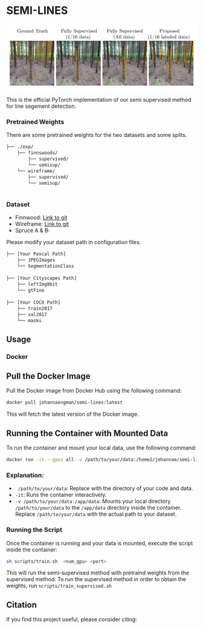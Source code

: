 # SEMI-LINES

![Header Image](/images/header.png)

This is the official PyTorch implementation of our semi supervised method for line segement detection. 

### Pretrained Weights

There are some pretrained weights for the two datasets and some splits.

```
├── ./exp/
    ├── finnswoods/
        ├── supervised/
        └── semisup/
    └── wireframe/
        ├── supervised/
        └── semisup/
     
```

### Dataset

- Finnwood: [Link to git](https://github.com/juanb09111/FinnForest)
- Wireframe: [Link to git](https://github.com/huangkuns/wireframe) 
- Spruce A & B:

Please modify your dataset path in configuration files.


```
├── [Your Pascal Path]
    ├── JPEGImages
    └── SegmentationClass
    
├── [Your Cityscapes Path]
    ├── leftImg8bit
    └── gtFine
    
├── [Your COCO Path]
    ├── train2017
    ├── val2017
    └── masks
```

## Usage

### Docker

## Pull the Docker Image

Pull the Docker image from Docker Hub using the following command:

```bash
docker pull johannaengman/semi-lines:latest
```

This will fetch the latest version of the Docker image.

## Running the Container with Mounted Data

To run the container and mount your local data, use the following command:

```bash
docker run -it --gpus all -v /path/to/your/data:/home2/johannae/semi-lines/UniMatch johannaengman/semi-lines:latest
```

### Explanation:
- ` /path/to/your/data`: Replace with the directory of your code and data. 
- `-it`: Runs the container interactively.
- `-v /path/to/your/data:/app/data`: Mounts your local directory `/path/to/your/data` to the `/app/data` directory inside the container. Replace `/path/to/your/data` with the actual path to your dataset.

### Running the Script

Once the container is running and your data is mounted, execute the script inside the container:

```bash
sh scripts/train.sh  <num_gpu> <port>
```

This will run the semi-supervised method with pretraind weights from the supervised method. To run the supervised method in order to obtain the weights, run `scripts/train_supervised.sh`



## Citation

If you find this project useful, please consider citing:

```bibtex

```

